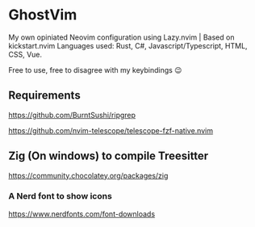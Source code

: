 # GhostVim
My own opiniated Neovim configuration using Lazy.nvim | Based on kickstart.nvim
Languages used: Rust, C#, Javascript/Typescript, HTML, CSS, Vue.

Free to use, free to disagree with my keybindings 😉

## Requirements
https://github.com/BurntSushi/ripgrep

https://github.com/nvim-telescope/telescope-fzf-native.nvim

## Zig (On windows) to compile Treesitter
https://community.chocolatey.org/packages/zig

### A Nerd font to show icons
https://www.nerdfonts.com/font-downloads
